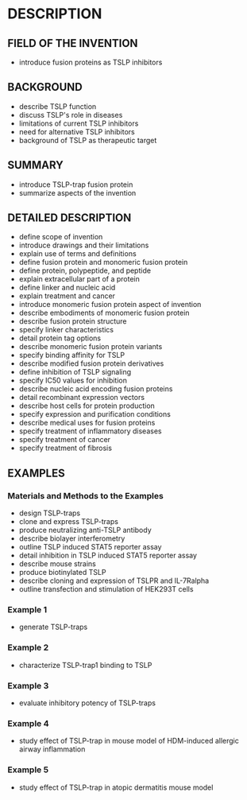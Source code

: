 # DESCRIPTION

## FIELD OF THE INVENTION

- introduce fusion proteins as TSLP inhibitors

## BACKGROUND

- describe TSLP function
- discuss TSLP's role in diseases
- limitations of current TSLP inhibitors
- need for alternative TSLP inhibitors
- background of TSLP as therapeutic target

## SUMMARY

- introduce TSLP-trap fusion protein
- summarize aspects of the invention

## DETAILED DESCRIPTION

- define scope of invention
- introduce drawings and their limitations
- explain use of terms and definitions
- define fusion protein and monomeric fusion protein
- define protein, polypeptide, and peptide
- explain extracellular part of a protein
- define linker and nucleic acid
- explain treatment and cancer
- introduce monomeric fusion protein aspect of invention
- describe embodiments of monomeric fusion protein
- describe fusion protein structure
- specify linker characteristics
- detail protein tag options
- describe monomeric fusion protein variants
- specify binding affinity for TSLP
- describe modified fusion protein derivatives
- define inhibition of TSLP signaling
- specify IC50 values for inhibition
- describe nucleic acid encoding fusion proteins
- detail recombinant expression vectors
- describe host cells for protein production
- specify expression and purification conditions
- describe medical uses for fusion proteins
- specify treatment of inflammatory diseases
- specify treatment of cancer
- specify treatment of fibrosis

## EXAMPLES

### Materials and Methods to the Examples

- design TSLP-traps
- clone and express TSLP-traps
- produce neutralizing anti-TSLP antibody
- describe biolayer interferometry
- outline TSLP induced STAT5 reporter assay
- detail inhibition in TSLP induced STAT5 reporter assay
- describe mouse strains
- produce biotinylated TSLP
- describe cloning and expression of TSLPR and IL-7Ralpha
- outline transfection and stimulation of HEK293T cells

### Example 1

- generate TSLP-traps

### Example 2

- characterize TSLP-trap1 binding to TSLP

### Example 3

- evaluate inhibitory potency of TSLP-traps

### Example 4

- study effect of TSLP-trap in mouse model of HDM-induced allergic airway inflammation

### Example 5

- study effect of TSLP-trap in atopic dermatitis mouse model

